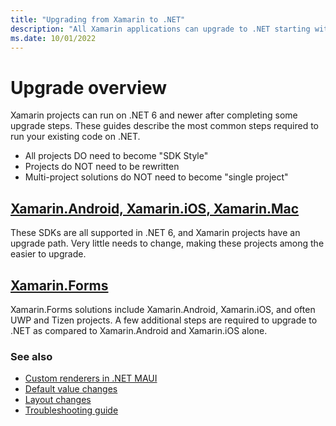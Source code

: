 ```yaml
---
title: "Upgrading from Xamarin to .NET"
description: "All Xamarin applications can upgrade to .NET starting with .NET 6"
ms.date: 10/01/2022
---
```


# Upgrade overview

Xamarin projects can run on .NET 6 and newer after completing some upgrade steps. These guides describe the most common steps required to run your existing code on .NET.

* All projects DO need to become "SDK Style"
* Projects do NOT need to be rewritten
* Multi-project solutions do NOT need to become "single project"

## [Xamarin.Android, Xamarin.iOS, Xamarin.Mac](xamarin-projects.md)

These SDKs are all supported in .NET 6, and Xamarin projects have an upgrade path. Very little needs to change, making these projects among the easier to upgrade.

## [Xamarin.Forms](forms-projects.md)

Xamarin.Forms solutions include Xamarin.Android, Xamarin.iOS, and often UWP and Tizen projects. A few additional steps are required to upgrade to .NET as compared to Xamarin.Android and Xamarin.iOS alone.

### See also

* [Custom renderers in .NET MAUI](using-custom-renderers.md)
* [Default value changes](defaults.md)
* [Layout changes](layout-reference.md)
* [Troubleshooting guide](troubleshooting.md)